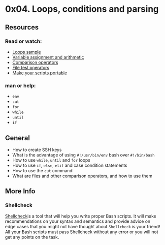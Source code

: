 # 0x04. Loops, conditions and parsing

## Resources
### Read or watch:

- [Loops sample](https://tldp.org/LDP/Bash-Beginners-Guide/html/sect_09_01.html)
- [Variable assignment and arithmetic](https://tldp.org/LDP/abs/html/ops.html)
- [Comparison operators](https://tldp.org/LDP/abs/html/comparison-ops.html)
- [File test operators](https://tldp.org/LDP/abs/html/fto.html)
- [Make your scripts portable](https://www.cyberciti.biz/tips/finding-bash-perl-python-portably-using-env.html)

### man or help:

- `env`
- `cut`
- `for`
- `while`
- `until`
- `if`

## General

- How to create SSH keys
- What is the advantage of using `#!/usr/bin/env` bash over `#!/bin/bash`
- How to use `while`, `until` and `for` loops
- How to use `if`, `else`, `elif` and case condition statements
- How to use the `cut` command
- What are files and other comparison operators, and how to use them

## More Info

### Shellcheck

[Shellcheck](https://github.com/koalaman/shellcheck)is a tool that will help you write proper Bash scripts. It will make recommendations on your syntax and semantics and provide advice on edge cases that you might not have thought about.`Shellcheck`  is your friend! All your Bash scripts must pass Shellcheck without any error or you will not get any points on the task.
